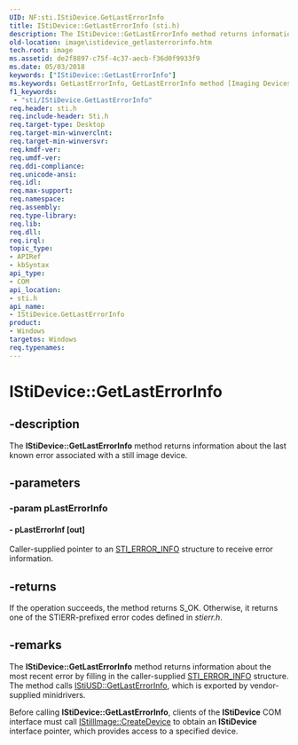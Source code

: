 ```yaml
---
UID: NF:sti.IStiDevice.GetLastErrorInfo
title: IStiDevice::GetLastErrorInfo (sti.h)
description: The IStiDevice::GetLastErrorInfo method returns information about the last known error associated with a still image device.
old-location: image\istidevice_getlasterrorinfo.htm
tech.root: image
ms.assetid: de2f8897-c75f-4c37-aecb-f36d0f9933f9
ms.date: 05/03/2018
keywords: ["IStiDevice::GetLastErrorInfo"]
ms.keywords: GetLastErrorInfo, GetLastErrorInfo method [Imaging Devices], GetLastErrorInfo method [Imaging Devices],IStiDevice interface, IStiDevice interface [Imaging Devices],GetLastErrorInfo method, IStiDevice.GetLastErrorInfo, IStiDevice::GetLastErrorInfo, image.istidevice_getlasterrorinfo, sti/IStiDevice::GetLastErrorInfo, stifnc_f54b574c-5894-4029-888c-fe60738858d7.xml
f1_keywords:
 - "sti/IStiDevice.GetLastErrorInfo"
req.header: sti.h
req.include-header: Sti.h
req.target-type: Desktop
req.target-min-winverclnt: 
req.target-min-winversvr: 
req.kmdf-ver: 
req.umdf-ver: 
req.ddi-compliance: 
req.unicode-ansi: 
req.idl: 
req.max-support: 
req.namespace: 
req.assembly: 
req.type-library: 
req.lib: 
req.dll: 
req.irql: 
topic_type:
- APIRef
- kbSyntax
api_type:
- COM
api_location:
- sti.h
api_name:
- IStiDevice.GetLastErrorInfo
product:
- Windows
targetos: Windows
req.typenames: 
---
```


# IStiDevice::GetLastErrorInfo


## -description


The <b>IStiDevice::GetLastErrorInfo</b> method returns information about the last known error associated with a still image device.


## -parameters




### -param pLastErrorInfo






#### - pLastErrorInf [out]

Caller-supplied pointer to an <a href="https://docs.microsoft.com/windows-hardware/drivers/ddi/sti/ns-sti-_error_infow">STI_ERROR_INFO</a> structure to receive error information.


## -returns



If the operation succeeds, the method returns S_OK. Otherwise, it returns one of the STIERR-prefixed error codes defined in <i>stierr.h</i>.




## -remarks



The <b>IStiDevice::GetLastErrorInfo</b> method returns information about the most recent error by filling in the caller-supplied <a href="https://docs.microsoft.com/windows-hardware/drivers/ddi/sti/ns-sti-_error_infow">STI_ERROR_INFO</a> structure. The method calls <a href="https://docs.microsoft.com/windows-hardware/drivers/ddi/stiusd/nf-stiusd-istiusd-getlasterrorinfo">IStiUSD::GetLastErrorInfo</a>, which is exported by vendor-supplied minidrivers.

Before calling <b>IStiDevice::GetLastErrorInfo</b>, clients of the <b>IStiDevice</b> COM interface must call <a href="https://docs.microsoft.com/previous-versions/windows/hardware/drivers/ff543778(v=vs.85)">IStillImage::CreateDevice</a> to obtain an <b>IStiDevice</b> interface pointer, which provides access to a specified device.



